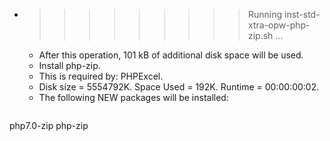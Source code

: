 * >>>>>>>>> Running inst-std-xtra-opw-php-zip.sh ...
  * After this operation, 101 kB of additional disk space will be used.
  * Install php-zip.
  * This is required by: PHPExcel.
  * Disk size = 5554792K. Space Used = 192K. Runtime = 00:00:00:02.
  * The following NEW packages will be installed:
  ```bash
php7.0-zip php-zip
  ```
